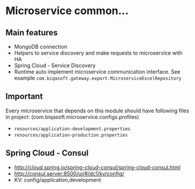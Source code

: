 # Microservice common...

## Main features
 - MongoDB connection
 - Helpers to service discovery and make requests to microservice with HA
 - Spring Cloud - Service Discovery
 - Runtime auto implement microservice communication interface. See example `com.biqasoft.gateway.export.MicroserviceExcelRepository`

## Important

Every microservice that depends on this module should have following files in project:
(com.biqasoft.microservice.configs.profiles)

 - `resources/application-development.properties`
 - `resources/application-production.properties`

## Spring Cloud - Consul

 - http://cloud.spring.io/spring-cloud-consul/spring-cloud-consul.html
 - http://consul.server:8500/ui/#/dc1/kv/config/
 - KV: config/application,development
